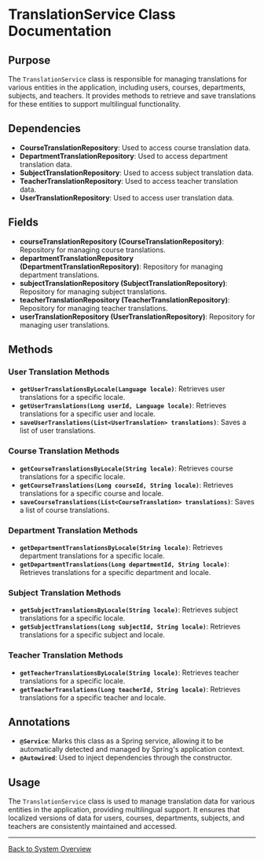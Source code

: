 # TranslationService Class Documentation

## Purpose

The `TranslationService` class is responsible for managing translations for various entities in the application, including users, courses, departments, subjects, and teachers. It provides methods to retrieve and save translations for these entities to support multilingual functionality.

## Dependencies

- **CourseTranslationRepository**: Used to access course translation data.
- **DepartmentTranslationRepository**: Used to access department translation data.
- **SubjectTranslationRepository**: Used to access subject translation data.
- **TeacherTranslationRepository**: Used to access teacher translation data.
- **UserTranslationRepository**: Used to access user translation data.

## Fields

- **courseTranslationRepository (CourseTranslationRepository)**: Repository for managing course translations.
- **departmentTranslationRepository (DepartmentTranslationRepository)**: Repository for managing department translations.
- **subjectTranslationRepository (SubjectTranslationRepository)**: Repository for managing subject translations.
- **teacherTranslationRepository (TeacherTranslationRepository)**: Repository for managing teacher translations.
- **userTranslationRepository (UserTranslationRepository)**: Repository for managing user translations.

## Methods

### User Translation Methods

- **`getUserTranslationsByLocale(Language locale)`**: Retrieves user translations for a specific locale.
- **`getUserTranslations(Long userId, Language locale)`**: Retrieves translations for a specific user and locale.
- **`saveUserTranslations(List<UserTranslation> translations)`**: Saves a list of user translations.

### Course Translation Methods

- **`getCourseTranslationsByLocale(String locale)`**: Retrieves course translations for a specific locale.
- **`getCourseTranslations(Long courseId, String locale)`**: Retrieves translations for a specific course and locale.
- **`saveCourseTranslations(List<CourseTranslation> translations)`**: Saves a list of course translations.

### Department Translation Methods

- **`getDepartmentTranslationsByLocale(String locale)`**: Retrieves department translations for a specific locale.
- **`getDepartmentTranslations(Long departmentId, String locale)`**: Retrieves translations for a specific department and locale.

### Subject Translation Methods

- **`getSubjectTranslationsByLocale(String locale)`**: Retrieves subject translations for a specific locale.
- **`getSubjectTranslations(Long subjectId, String locale)`**: Retrieves translations for a specific subject and locale.

### Teacher Translation Methods

- **`getTeacherTranslationsByLocale(String locale)`**: Retrieves teacher translations for a specific locale.
- **`getTeacherTranslations(Long teacherId, String locale)`**: Retrieves translations for a specific teacher and locale.

## Annotations

- **`@Service`**: Marks this class as a Spring service, allowing it to be automatically detected and managed by Spring's application context.
- **`@Autowired`**: Used to inject dependencies through the constructor.

## Usage

The `TranslationService` class is used to manage translation data for various entities in the application, providing multilingual support. It ensures that localized versions of data for users, courses, departments, subjects, and teachers are consistently maintained and accessed.

---

[Back to System Overview](../system-overview.md)